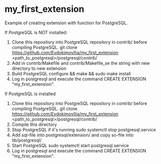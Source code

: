 # my_first_extension

Example of creating extension with function for PostgreSQL.

If PostgreSQL is NOT installed:
1. Clone this repository into PostgreSQL repository in contrib/ before compiling PostgreSQL.
	git clone https://github.com/EvdokimovIlia/my_first_extension <path_to_postgresql>/postgresql/contrib/
2. Add in contrib/Makefile and contrib/Makefile_se the string with new directory to new extension
3. Build PostgreSQL
	configure && make && sudo make install
4. Log in postgresql and execute the command
	CREATE EXTENSION "my_first_extension".

If PostgreSQL is installed
1. Clone this repository into PostgreSQL repository in contrib/ before compiling PostgreSQL.
	git clone https://github.com/EvdokimovIlia/my_first_extension <path_to_postgresql>/postgresql/contrib/
2. Compile this directory
3. Stop PostgreSQL if it's running
	sudo systemctl stop postgresql.service
4. Add sql-file into postgresql/extension/ and copy so-file into lib/postgresql/
5. Start PostgreSQL
	sudo systemctl start postgresql.service
6. Log in postgresql and execute the command
	CREATE EXTENSION "my_first_extension".
